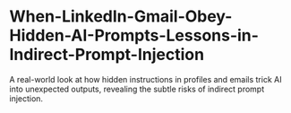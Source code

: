 # When-LinkedIn-Gmail-Obey-Hidden-AI-Prompts-Lessons-in-Indirect-Prompt-Injection
A real-world look at how hidden instructions in profiles and emails trick AI into unexpected outputs, revealing the subtle risks of indirect prompt injection.
